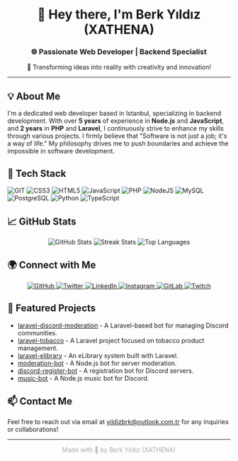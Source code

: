 <div align="center">
<h1>👋 Hey there, I'm Berk Yıldız (XATHENA)</h1>
<h3>🌐 Passionate Web Developer | Backend Specialist</h3>
<p>🚀 Transforming ideas into reality with creativity and innovation!</p>
</div>

---

## 💡 About Me
I'm a dedicated web developer based in Istanbul, specializing in backend development. With over **5 years** of experience in **Node.js** and **JavaScript**, and **2 years** in **PHP** and **Laravel**, I continuously strive to enhance my skills through various projects. I firmly believe that "Software is not just a job; it's a way of life." My philosophy drives me to push boundaries and achieve the impossible in software development.

## 🔧 Tech Stack
![GIT](https://img.shields.io/badge/git-scm.svg?style=for-the-badge&logo=git&logoColor=white)
![CSS3](https://img.shields.io/badge/css3-%231572B6.svg?style=for-the-badge&logo=css3&logoColor=white)
![HTML5](https://img.shields.io/badge/html5-%23E34F26.svg?style=for-the-badge&logo=html5&logoColor=white)
![JavaScript](https://img.shields.io/badge/javascript-%23323330.svg?style=for-the-badge&logo=javascript&logoColor=%23F7DF1E)
![PHP](https://img.shields.io/badge/php-%23777BB4.svg?style=for-the-badge&logo=php&logoColor=white)
![NodeJS](https://img.shields.io/badge/node.js-6DA55F?style=for-the-badge&logo=node.js&logoColor=white)
![MySQL](https://img.shields.io/badge/mysql-%23000.svg?style=for-the-badge&logo=mysql&logoColor=white)
![PostgreSQL](https://img.shields.io/badge/postgresql-%23316192.svg?style=for-the-badge&logo=postgresql&logoColor=white)
![Python](https://img.shields.io/badge/python-3670A0?style=for-the-badge&logo=python&logoColor=ffdd54)
![TypeScript](https://img.shields.io/badge/typescript-%23007ACC.svg?style=for-the-badge&logo=typescript&logoColor=white)

## 📈 GitHub Stats
<div align="center">
<img src="https://github-readme-stats.vercel.app/api?username=devxathena&theme=dark&hide_border=false&include_all_commits=true&count_private=true" alt="GitHub Stats">
<img src="https://github-readme-streak-stats.herokuapp.com/?user=devxathena&theme=dark&hide_border=false" alt="Streak Stats">
<img src="https://github-readme-stats.vercel.app/api/top-langs/?username=devxathena&theme=dark&hide_border=false&include_all_commits=true&count_private=true&layout=compact" alt="Top Languages">
</div>

## 🌍 Connect with Me
<div align="center">
<a href="https://github.com/devxathena" target="_blank">
    <img src="https://img.shields.io/badge/github-%2324292e.svg?&style=for-the-badge&logo=github&logoColor=white" alt="GitHub"/>
</a>
<a href="https://twitter.com/berkxathena" target="_blank">
    <img src="https://img.shields.io/badge/twitter-%2300acee.svg?&style=for-the-badge&logo=twitter&logoColor=white" alt="Twitter"/>
</a>
<a href="https://linkedin.com/in/yildizbrk" target="_blank">
    <img src="https://img.shields.io/badge/linkedin-%231E77B5.svg?&style=for-the-badge&logo=linkedin&logoColor=white" alt="LinkedIn"/>
</a>
<a href="https://instagram.com/xathenagram" target="_blank">
    <img src="https://img.shields.io/badge/instagram-%23000000.svg?&style=for-the-badge&logo=instagram&logoColor=white" alt="Instagram"/>
</a>
<a href="https://gitlab.com/devxathena" target="_blank">
    <img src="https://img.shields.io/badge/gitlab-330F63.svg?&style=for-the-badge&logo=gitlab&logoColor=white" alt="GitLab"/>
</a>
<a href="https://twitch.tv/xathena_" target="_blank">
    <img src="https://img.shields.io/badge/Twitch-%239146FF.svg?&style=for-the-badge&logo=twitch&logoColor=white" alt="Twitch"/>
</a>
</div>

## 🌟 Featured Projects
- [laravel-discord-moderation](https://github.com/devxathena/laravel-discord-moderation) - A Laravel-based bot for managing Discord communities.
- [laravel-tobacco](https://github.com/devxathena/laravel-tobacco) - A Laravel project focused on tobacco product management.
- [laravel-elibrary](https://github.com/devxathena/laravel-elibrary) - An eLibrary system built with Laravel.
- [moderation-bot](https://github.com/devxathena/moderation-bot) - A Node.js bot for server moderation.
- [discord-register-bot](https://github.com/devxathena/discord-register-bot) - A registration bot for Discord servers.
- [music-bot](https://github.com/devxathena/music-bot) - A Node.js music bot for Discord.

## 📫 Contact Me
Feel free to reach out via email at [yildizbrk@outlook.com.tr](mailto:yildizbrk@outlook.com.tr) for any inquiries or collaborations!

---

<div align="center" style="color: darkgrey;">
    Made with 💜 by Berk Yıldız (XATHENA)
</div>

